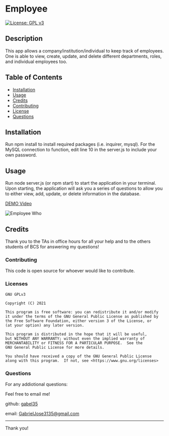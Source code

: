 
# Employee

[![License: GPL v3](https://img.shields.io/badge/License-GPLv3-blue.svg)](https://www.gnu.org/licenses/gpl-3.0)

## Description

This app allows a company/institution/individual to keep track of employees. One is able to view, create, update, and delete different departments, roles, and individual employees too.

## Table of Contents

* [Installation](#installation)
* [Usage](#usage)
* [Credits](#credits)
* [Contributing](#contributing)
* [License](#license)
* [Questions](#questions)


## Installation

Run npm install to install required packages (i.e. inquirer, mysql).
For the MySQL connection to function, edit line 10 in the server.js to include your own password.


## Usage

Run node server.js (or npm start) to start the application in your terminal. Upon starting, the application will ask you a series of questions to allow you to either view, add, update, or delete information in the database. 

[DEMO Video]()

![Employee Who](./public/assets/employee_who.PNG)


## Credits

Thank you to the TAs in office hours for all your help and to the others students of BCS for answering my questions!

### Contributing

This code is open source for whoever would like to contribute.
        
        
### Licenses

    GNU GPLv3

    Copyright (C) 2021  

    This program is free software: you can redistribute it and/or modify
    it under the terms of the GNU General Public License as published by
    the Free Software Foundation, either version 3 of the License, or
    (at your option) any later version.

    This program is distributed in the hope that it will be useful,
    but WITHOUT ANY WARRANTY; without even the implied warranty of
    MERCHANTABILITY or FITNESS FOR A PARTICULAR PURPOSE.  See the
    GNU General Public License for more details.

    You should have received a copy of the GNU General Public License
    along with this program.  If not, see <https://www.gnu.org/licenses>
    

### Questions

For any addiotional questions:

Feel free to email me!

github: [gabel35](https://github.com/gabel35)

email: GabrielJose3135@gmail.com
        

-------------

Thank you!
